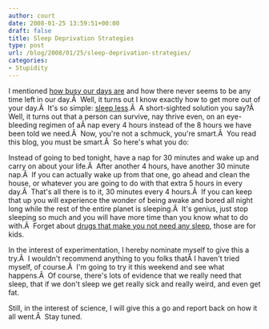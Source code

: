 ```yaml
---
author: court
date: 2008-01-25 13:59:51+00:00
draft: false
title: Sleep Deprivation Strategies
type: post
url: /blog/2008/01/25/sleep-deprivation-strategies/
categories:
- Stupidity
---
```


I mentioned [how busy our days are](http://www.vallentyne.com/blog/2008/01/23/time-management/) and how there never seems to be any time left in our day.Â  Well, it turns out I know exactly how to get more out of your day.Â  It's so simple: [sleep less](http://howto.wired.com/wiredhowtos/index.cgi?page_name=cheat_on_the_need_to_sleep;action=display;category=Live).Â  A short-sighted solution you say?Â  Well, it turns out that a person can survive, nay thrive even, on an eye-bleeding regimen of aÂ nap every 4 hours instead of the 8 hours we have been told we need.Â  Now, you're not a schmuck, you're smart.Â  You read this blog, you must be smart.Â  So here's what you do:

Instead of going to bed tonight, have a nap for 30 minutes and wake up and carry on about your life.Â  After another 4 hours, have another 30 minute nap.Â  If you can actually wake up from that one, go ahead and clean the house, or whatever you are going to do with that extra 5 hours in every day.Â  That's all there is to it, 30 minutes every 4 hours.Â  If you can keep that up you will experience the wonder of being awake and bored all night long while the rest of the entire planet is sleeping.Â  It's genius, just stop sleeping so much and you will have more time than you know what to do with.Â  Forget about [drugs that make you not need any sleep](http://www.vallentyne.com/blog/2007/12/28/sleep-is-a-sickness/), those are for kids.

In the interest of experimentation, I hereby nominate myself to give this a try.Â  I wouldn't recommend anything to you folks thatÂ I haven't tried myself, of course.Â  I'm going to try it this weekend and see what happens.Â  Of course, there's lots of evidence that we really need that sleep, that if we don't sleep we get really sick and really weird, and even get fat.

Still, in the interest of science, I will give this a go and report back on how it all went.Â  Stay tuned.
